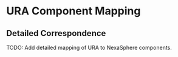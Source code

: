 # URA Component Mapping

## Detailed Correspondence

TODO: Add detailed mapping of URA to NexaSphere components.
